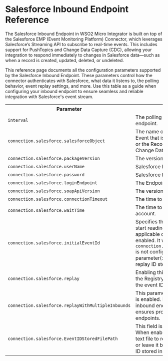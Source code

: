 # Salesforce Inbound Endpoint Reference

The Salesforce Inbound Endpoint in WSO2 Micro Integrator is built on top of the Salesforce EMP (Event Monitoring Platform) Connector, which leverages Salesforce’s Streaming API to subscribe to real-time events. This includes support for PushTopics and Change Data Capture (CDC), allowing your integration to respond immediately to changes in Salesforce data—such as when a record is created, updated, deleted, or undeleted.

This reference page documents all the configuration parameters supported by the Salesforce Inbound Endpoint. These parameters control how the connector authenticates with Salesforce, what data it listens to, the polling behavior, event replay settings, and more. Use this table as a guide when configuring your inbound endpoint to ensure seamless and reliable integration with Salesforce's event stream.

<table>
  <tr>
    <th>Parameter</th>
    <th>Description</th>
    <th>Required</th>
    <th>Example Values</th>
    <th>Default Value</th>
  </tr>
  <tr>
    <td><code>interval</code></td>
    <td>The polling interval for the Salesforce inbound endpoint.</td>
    <td>Yes</td>
    <td>-</td>
    <td>-</td>
  </tr>
  <tr>
    <td><code>connection.salesforce.salesforceObject</code></td>
    <td>The name of the Push Topic or the Platform Event that is added to the Salesforce account, or the Record the you want to listen for Change Data Capture events.</td>
    <td>Yes</td>
    <td><code>/topic/Account</code><br/><code>/data/AccountChangeEvent</td>
    <td>-</td>
  </tr>
  <tr>
    <td><code>connection.salesforce.packageVersion</code></td>
    <td>The version of the Salesforce API.</td>
    <td>Yes</td>
    <td><code>37.0</code></td>
    <td>-</td>
  </tr>
  <tr>
    <td><code>connection.salesforce.userName</code></td>
    <td>Salesforce login user name.</td>
    <td>Yes</td>
    <td>-</td>
    <td>-</td>
  </tr>
  <tr>
    <td><code>connection.salesforce.password</code></td>
    <td>Salesforce login password.</td>
    <td>Yes</td>
    <td><code>eitest123xxxxxxx</code></td>
    <td>-</td>
  </tr>
  <tr>
    <td><code>connection.salesforce.loginEndpoint</code></td>
    <td>The Endpoint of the Salesforce account.</td>
    <td>Yes</td>
    <td><code>https://login.salesforce.com</code></td>
    <td><code>https://login.salesforce.com</code></td>
  </tr>
  <tr>
    <td><code>connection.salesforce.soapApiVersion</code></td>
    <td>The version of the Salesforce SOAP API.</td>
    <td>No</td>
    <td><code>22.0</code></td>
    <td><code>22.0</code></td>
  </tr>
  <tr>
    <td><code>connection.salesforce.connectionTimeout</code></td>
    <td>The time to wait to connect to the client.</td>
    <td>No</td>
    <td><code>20000</code></td>
    <td><code>20000</code></td>
  </tr>
  <tr>
    <td><code>connection.salesforce.waitTime</code></td>
    <td>The time to wait to connect to the Salesforce account.</td>
    <td>No</td>
    <td><code>5000</code></td>
    <td><code>5000</code></td>
  </tr>
  <tr>
    <td><code>connection.salesforce.initialEventId</code></td>
    <td>Specifies the initial event ID from which to start reading messages. This value is applicable only when message replaying is enabled. It will be used only if <code>connection.salesforce.EventIDStoredFilePath</code> is not configured, and the value of this parameter(<code>initialEventId</code>) is greater than the replay ID stored in the registry.
</td>
    <td>No</td>
    <td><code>100</code></td>
    <td><code>-1</code></td>
  </tr>
  <tr>
    <td><code>connection.salesforce.replay</code></td>
    <td>Enabling this will read the event ID stored in the Registry or from the text file provided via the event ID file path.</td>
    <td>No</td>
    <td>-</td>
    <td><code>False</code></td>
  </tr>
  <tr>
    <td><code>connection.salesforce.replayWithMultipleInbounds</code></td>
    <td>This parameter is applicable only when replay is enabled. If you are using multiple Salesforce inbound endpoints, enabling this configuration ensures proper message replay across all endpoints.</td>
    <td>No</td>
    <td>-</td>
    <td><code>False</code></td>
  </tr>
  <tr>
    <td><code>connection.salesforce.EventIDStoredFilePath</code></td>
    <td>This field is visible only if replay is enabled. When enabled, specify the directory path of a text file to replay from the event ID stored in it, or leave it blank to replay from the last event ID stored in the config Registry DB.</td>
    <td>No</td>
    <td><code>/home/kasun/Documents/SalesForceConnector/a.txt</code></td>
    <td>-</td>
  </tr>
</table>
